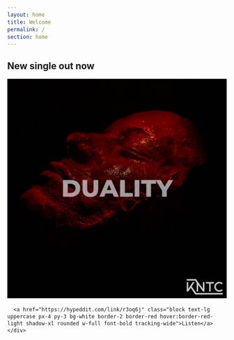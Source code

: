 ```yaml
---
layout: home
title: Welcome
permalink: /
section: home
---
```


<div class="h-full shadow-inner bg-fixed bg-cover bg-center flex flex-col justify-center" style="background-image: url(assets/images/bg-red.jpg)">
  <div class="flex justify-center">
    <div class="p-5 md:py-12 container max-w-md">
      <h2>New single out now</h2>
      <div>
        <img src="assets/images/duality.jpg" alt="Duality - OUT NOW" class="rounded-xl shadow-xl mb-5">
      </div>

      <a href="https://hypeddit.com/link/r3oq6j" class="block text-lg uppercase px-4 py-3 bg-white border-2 border-red hover:border-red-light shadow-xl rounded w-full font-bold tracking-wide">Listen</a>
    </div>
  </div>
</div>

